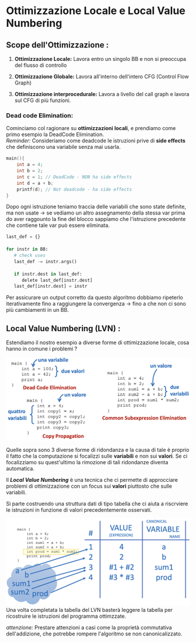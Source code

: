 # Ottimizzazione Locale e Local Value Numbering

## Scope dell'Ottimizzazione :

1. **Ottimizzazione Locale:**
   Lavora entro un singolo BB e non si preoccupa del flusso di controllo

2. **Ottimizzazione Globale:**
   Lavora all'interno dell'intero CFG (Control Flow Graph)

3. **Ottimizzazione interprocedurale:**
   Lavora a livello del call graph e lavora sul CFG di più funzioni.

### Dead code Elimination:

Cominciamo col ragionare su **ottimizzazioni locali**, e prendiamo come primo esempio la DeadCode Elimination.  
_Reminder:_ Consideriamo come deadcode le istruzioni prive di **side effects** che definiscono una variabile senza mai usarla.

```c++
main(){
    int a = 4;
    int b = 2;
    int c = 1; // DeadCode - NON ha side effects
    int d = a + b;
    printf(d); // Not deadcode - ha side effects
}
```

Dopo ogni istruzione teniamo traccia delle variabili che sono state definite, ma non usate $\rightarrow$ se vediamo un altro assegnamento della stessa var prima do aver raggounto la fine del blocco sappiamo che l'istruzione precedente che contiene tale var può essere eliminata.

```python
last_def = {}

for instr in BB:
   # check uses
   last_def -= instr.args()

   if instr.dest in last_def:
      delete last_def[instr.dest]
   last_def[instr.dest] = instr
```

Per assicurare un output corretto da questo algoritmo dobbiamo ripeterlo iterativamente fino a raggiungere la convergenza $\rightarrow$ fino a che non ci sono più cambiamenti in un BB.

## Local Value Numbering (LVN) :

Estendiamo il nostro esempio a diverse forme di ottimizzazione locale, cosa hanno in comune i problemi ?

![diverse forme di ridondanza](../../images/forme_ridondanza.png)

Quelle sopra sono 3 diverse forme di ridondanza e la causa di tale è proprio il fatto che la computazione si focalizzi sulle **variabili** e non sui **valori**. Se ci focalizziamo su quest'ultimo la rimozione di tali ridondanze diventa automatica.

Il **_Local Value Numbering_** è una tecnica che ci permette di approcciare problemi di ottimizzazione con un focus sui **valori** piuttosto che sulle variabili.

Si parte costruendo una struttura dati di tipo tabella che ci aiuta a riscrviere le istruzioni in funzione di valori precedentemente osservati.

![Esempio LVN con codice](../../images/LVN_con_esempio.png)
Una volta completata la tabella del LVN basterà leggere la tabella per ricostruire le istruzioni del programma ottimzzate.

_attenzione:_ Prestare attenzioni a casi come la proprietà commutativa dell'addizione, che potrebbe rompere l'algoritmo se non canonicalizzato.
